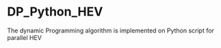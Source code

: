 # DP_Python_HEV
 The dynamic Programming algorithm is implemented on Python script for parallel HEV
